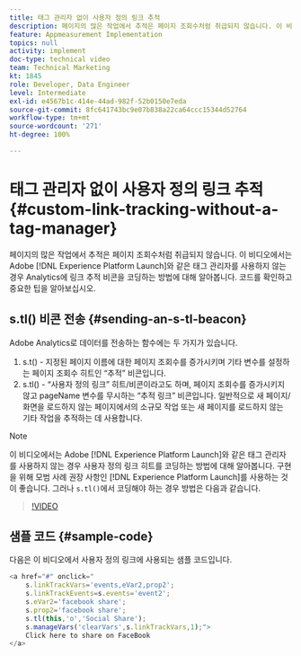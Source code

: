 ```yaml
---
title: 태그 관리자 없이 사용자 정의 링크 추적
description: 페이지의 많은 작업에서 추적은 페이지 조회수처럼 취급되지 않습니다. 이 비디오에서는 Experience Platform Launch와 같은 태그 관리자를 사용하지 않는 경우 Analytics에 링크 추적 비콘을 코딩하는 방법에 대해 알아봅니다. 코드를 확인하고 중요한 팁을 알아보십시오.
feature: Appmeasurement Implementation
topics: null
activity: implement
doc-type: technical video
team: Technical Marketing
kt: 1845
role: Developer, Data Engineer
level: Intermediate
exl-id: e4567b1c-414e-44ad-982f-52b0150e7eda
source-git-commit: 8fc641743bc9e07b838a22ca64ccc15344d52764
workflow-type: tm+mt
source-wordcount: '271'
ht-degree: 100%

---
```


# 태그 관리자 없이 사용자 정의 링크 추적 {#custom-link-tracking-without-a-tag-manager}

페이지의 많은 작업에서 추적은 페이지 조회수처럼 취급되지 않습니다. 이 비디오에서는 Adobe [!DNL Experience Platform Launch]와 같은 태그 관리자를 사용하지 않는 경우 Analytics에 링크 추적 비콘을 코딩하는 방법에 대해 알아봅니다. 코드를 확인하고 중요한 팁을 알아보십시오.

## s.tl() 비콘 전송 {#sending-an-s-tl-beacon}

Adobe Analytics로 데이터를 전송하는 함수에는 두 가지가 있습니다.

1. s.t() - 지정된 페이지 이름에 대한 페이지 조회수를 증가시키며 기타 변수를 설정하는 페이지 조회수 히트인 “추적” 비콘입니다.
1. s.tl() - “사용자 정의 링크” 히트/비콘이라고도 하며, 페이지 조회수를 증가시키지 않고 pageName 변수를 무시하는 “추적 링크” 비콘입니다. 일반적으로 새 페이지/화면을 로드하지 않는 페이지에서의 소규모 작업 또는 새 페이지를 로드하지 않는 기타 작업을 추적하는 데 사용합니다.

>[!NOTE]
>
>이 비디오에서는 Adobe [!DNL Experience Platform Launch]와 같은 태그 관리자를 사용하지 않는 경우 사용자 정의 링크 히트를 코딩하는 방법에 대해 알아봅니다. 구현을 위해 모범 사례 권장 사항인 [!DNL Experience Platform Launch]를 사용하는 것이 좋습니다. 그러나 `s.tl()`에서 코딩해야 하는 경우 방법은 다음과 같습니다.

>[!VIDEO](https://video.tv.adobe.com/v/25832/?quality=12&learn=on)

## 샘플 코드 {#sample-code}

다음은 이 비디오에서 사용자 정의 링크에 사용되는 샘플 코드입니다.

```JavaScript
<a href="#" onclick="
    s.linkTrackVars='events,eVar2,prop2';
    s.linkTrackEvents=s.events='event2';
    s.eVar2='facebook share';
    s.prop2='facebook share';
    s.tl(this,'o','Social Share');
    s.manageVars('clearVars',s.linkTrackVars,1);">
    Click here to share on FaceBook
</a>
```
